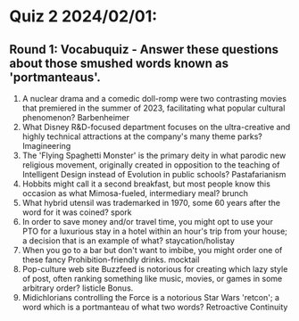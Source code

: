 # Quiz 2 2024/02/01:

## Round 1: Vocabuquiz - Answer these questions about those smushed words known as 'portmanteaus'.

1. A nuclear drama and a comedic doll-romp were two contrasting movies that premiered in the summer of 2023, facilitating what popular cultural phenomenon?
Barbenheimer
2. What Disney R&D-focused department focuses on the ultra-creative and highly technical attractions at the company's many theme parks?
Imagineering
3. The 'Flying Spaghetti Monster' is the primary deity in what parodic new religious movement, originally created in opposition to the teaching of Intelligent Design instead of Evolution in public schools?
Pastafarianism
4. Hobbits might call it a second breakfast, but most people know this occasion as what Mimosa-fueled, intermediary meal?
brunch
5. What hybrid utensil was trademarked in 1970, some 60 years after the word for it was coined?
spork
6. In order to save money and/or travel time, you might opt to use your PTO for a luxurious stay in a hotel within an hour's trip from your house; a decision that is an example of what?
staycation/holistay
7. When you go to a bar but don't want to imbibe, you might order one of these fancy Prohibition-friendly drinks.
mocktail
8. Pop-culture web site Buzzfeed is notorious for creating which lazy style of post, often ranking something like music, movies, or games in some arbitrary order?
listicle
Bonus. 
9. Midichlorians controlling the Force is a notorious Star Wars 'retcon'; a word which is a portmanteau of what two words? 
Retroactive Continuity
